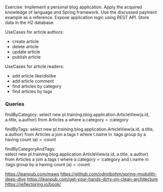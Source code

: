 Exercise:
Implement a personal blog application. Apply the acquired knowledge of language and Spring framework.
Use the discussed payment example as a reference. Expose application logic using REST API.  Store data in the H2 database.

UseCases for article authors:
- create article
- delete article
- update article
- publish article

UseCases for article readers:
- add article like/dislike
- add article comment
- find articles by category
- find articles by tags

### Queries

findByCategory:
select new pl.training.blog.application.ArticleView(a.id, a.title, a.author) from Articles a where a.category = :category

findByTags:
select new pl.training.blog.application.ArticleView(a.id, a.title, a.author) from Articles a join a.tags t where t.name in :tags group by a having count (a) = :count

findByCategoryAndTags:  
select new pl.training.blog.application.ArticleView(a.id, a.title, a.author) from Articles a join a.tags t where a.category = :category and t.name in :tags group by a having count (a) = :count


https://leanpub.com/maws
https://github.com/odrotbohm/spring-modulith-deep-dive
https://leanpub.com/get-your-hands-dirty-on-clean-architecture
https://reflectoring.io/book/

